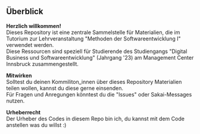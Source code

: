 ## Überblick

**Herzlich willkommen!**\
Dieses Repository ist eine zentrale Sammelstelle für Materialien, die im Tutorium zur Lehrveranstaltung "Methoden der Softwareentwicklung I" verwendet werden.\
Diese Ressourcen sind speziell für Studierende des Studiengangs "Digital Business und Softwareentwicklung" (Jahrgang '23) am Management Center Innsbruck zusammengestellt.

**Mitwirken**\
Solltest du deinen Kommiliton_innen über dieses Repository Materialien teilen wollen, kannst du diese gerne einsenden.\
Für Fragen und Anregungen könntest du die "Issues" oder Sakai-Messages nutzen.

**Urheberrecht**\
Der Urheber des Codes in diesem Repo bin ich, du kannst mit dem Code anstellen was du willst :)
